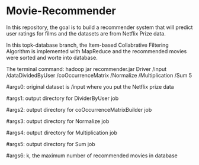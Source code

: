 # Movie-Recommender
In this repository, the goal is to build a recommender system that will predict user ratings for films and the datasets are from Netflix Prize data.

In this topk-database branch, the Item-based Collabrative Filtering Algorithm is implemented with MapReduce and the recommended movies were sorted and worte into database.

The terminal command: hadoop jar recommender.jar Driver /input /dataDividedByUser /coOccurrenceMatrix /Normalize /Multiplication /Sum 5

#args0: original dataset is /input where you put the Netflix prize data

#args1: output directory for DividerByUser job

#args2: output directory for coOccurrenceMatrixBuilder job

#args3: output directory for Normalize job

#args4: output directory for Multiplication job

#args5: output directory for Sum job

#args6: k, the maximum number of recommended movies in database
